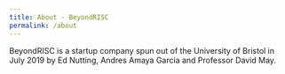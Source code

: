```yaml
---
title: About - BeyondRISC
permalink: /about
---
```


BeyondRISC is a startup company spun out of the University of Bristol in July 2019 by Ed Nutting, Andres Amaya Garcia and Professor David May. 
